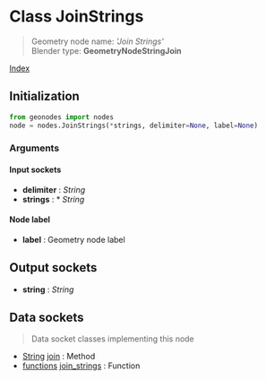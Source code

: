 
# Class JoinStrings

> Geometry node name: _'Join Strings'_<br>Blender type:  **GeometryNodeStringJoin**


[Index](/docs/index.md)

## Initialization


```python
from geonodes import nodes
node = nodes.JoinStrings(*strings, delimiter=None, label=None)
```


### Arguments


#### Input sockets



- **delimiter** : _String_
- **strings** : * _String_



#### Node label



- **label** : Geometry node label



## Output sockets



- **string** : _String_



## Data sockets

> Data socket classes implementing this node




- [String](../sockets/String.md) [join](../sockets/String.md#join) : Method
- [functions](../sockets/functions.md) [join_strings](../sockets/functions.md#join_strings) : Function


